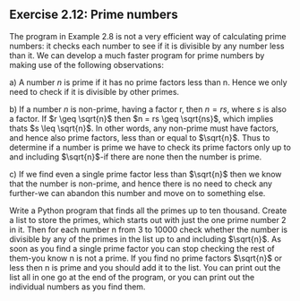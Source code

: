 ## Exercise 2.12: Prime numbers

The program in Example 2.8 is not a very efficient way of calculating prime numbers: it checks each number to see if it is 
divisible by any number less than it. We can develop a much faster program for prime numbers by making use of the following observations:

a) A number $n$ is prime if it has no prime factors less than n. Hence we only need to check if it is divisible by other primes.

b) If a number $n$ is non-prime, having a factor r, then $n = rs$, where $s$ is also a factor. 
If $r \geq \sqrt{n}$ then $n = rs \geq \sqrt{ns}$, which implies thats $s \leq \sqrt{n}$. 
In other words, any non-prime must have factors, and hence also prime factors, less than or
equal to $\sqrt{n}$. Thus to determine if a number is prime we have to check its prime factors
only up to and including $\sqrt{n}$-if there are none then the number is prime.

c) If we find even a single prime factor less than $\sqrt{n}$ then we know that the number
is non-prime, and hence there is no need to check any further-we can abandon this number and move on to something else.


Write a Python program that finds all the primes up to ten thousand. Create a list to store the
primes, which starts out with just the one prime number 2 in it. Then for each number n from 3 to 10000 
check whether the number is divisible by any of the primes in the list up to and including $\sqrt{n}$. 
As soon as you find a single prime factor you can stop checking the rest of them-you know n is not a prime.
If you find no prime factors $\sqrt{n}$ or less then n is prime and you should add it to the list. 
You can print out the list all in one go at the end of the program, or you can print out the individual
numbers as you find them.
